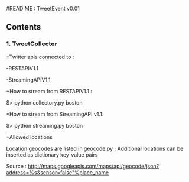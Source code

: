 #READ ME : TweetEvent v0.01

## Contents
### 1. TweetCollector

+Twitter apis connected to :

-RESTAPIV1.1

-StreamingAPIV1.1

+How to stream from RESTAPIV1.1 :

$> python collectory.py boston

*How to stream from StreamingAPI v1.1:

$> python streaming.py boston

+Allowed locations 

Location geocodes are listed in geocode.py ; Additional locations can be inserted as dictionary key-value pairs

Source : http://maps.googleapis.com/maps/api/geocode/json?address=%s&sensor=false"%place_name
